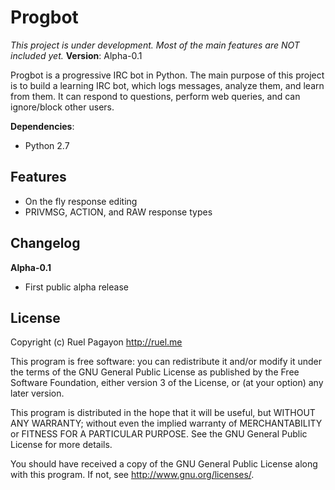 Progbot
=======

*This project is under development. Most of the main features are NOT included yet.*
**Version**: Alpha-0.1

Progbot is a progressive IRC bot in Python. The main purpose of this project is to build a learning IRC bot, which logs messages, analyze them, and learn from them. It can respond to questions, perform web queries, and can ignore/block other users.

**Dependencies**:

* Python 2.7

Features
--------

* On the fly response editing
* PRIVMSG, ACTION, and RAW response types

Changelog
---------

**Alpha-0.1**

* First public alpha release

License
-------

Copyright (c) Ruel Pagayon <http://ruel.me>

This program is free software: you can redistribute it and/or modify
it under the terms of the GNU General Public License as published by
the Free Software Foundation, either version 3 of the License, or
(at your option) any later version.

This program is distributed in the hope that it will be useful,
but WITHOUT ANY WARRANTY; without even the implied warranty of
MERCHANTABILITY or FITNESS FOR A PARTICULAR PURPOSE.  See the
GNU General Public License for more details.

You should have received a copy of the GNU General Public License
along with this program.  If not, see <http://www.gnu.org/licenses/>.
